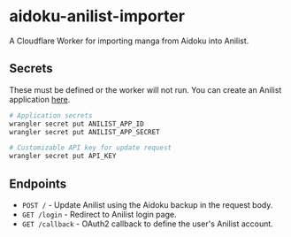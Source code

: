# aidoku-anilist-importer

A Cloudflare Worker for importing manga from Aidoku into Anilist.

## Secrets

These must be defined or the worker will not run.
You can create an Anilist application [here](https://anilist.co/settings/developer).

```sh
# Application secrets
wrangler secret put ANILIST_APP_ID
wrangler secret put ANILIST_APP_SECRET

# Customizable API key for update request
wrangler secret put API_KEY
```

## Endpoints

 * `POST /` - Update Anilist using the Aidoku backup in the request body.
 * `GET /login` - Redirect to Anilist login page.
 * `GET /callback` - OAuth2 callback to define the user's Anilist account.